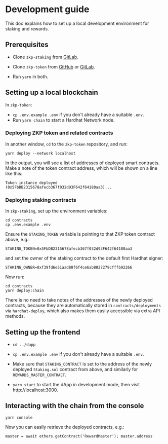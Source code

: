# Development guide

This doc explains how to set up a local development environment for
staking and rewards.

## Prerequisites

- Clone `zkp-staking` from [GitLab](https://gitlab.com/pantherprotocol/zkp-staking).

- Clone `zkp-token` from [GitHub](https://github.com/pantherprotocol/zkp-token)
  or [GitLab](https://gitlab.com/pantherprotocol/zkp-token).

- Run `yarn` in both.

## Setting up a local blockchain

In `zkp-token`:

- `cp .env.example .env` if you don't already have a suitable `.env`.
- Run `yarn chain` to start a Hardhat Network node.

### Deploying ZKP token and related contracts

In another window, `cd` to the `zkp-token` repository, and run:

    yarn deploy --network localhost

In the output, you will see a list of addresses of deployed smart
contracts. Make a note of the token contract address, which will
be shown on a line like this:

    Token instance deployed (0x5FbDB2315678afecb367f032d93F642f64180aa3)...

### Deploying staking contracts

In `zkp-staking`, set up the environment variables:

    cd contracts
    cp .env.example .env

Ensure the `STAKING_TOKEN` variable is pointing to that ZKP token
contract above, e.g.:

    STAKING_TOKEN=0x5FbDB2315678afecb367f032d93F642f64180aa3

and set the owner of the staking contract to the default first Hardhat
signer:

    STAKING_OWNER=0xf39fd6e51aad88f6f4ce6ab8827279cfffb92266

Now run:

    cd contracts
    yarn deploy:chain

There is no need to take notes of the addresses of the newly deployed
contracts, because they are automatically stored in
`contracts/deployments` via `hardhat-deploy`, which also makes them
easily accessible via extra API methods.

## Setting up the frontend

- `cd ../dapp`

- `cp .env.example .env` if you don't already have a suitable `.env`.

- Make sure that `STAKING_CONTRACT` is set to the address of the newly
  deployed `Staking.sol` contract from above, and similarly for
  `REWARDS_MASTER_CONTRACT`.

- `yarn start` to start the dApp in development mode, then visit
  http://localhost:3000.

## Interacting with the chain from the console

    yarn console

Now you can easily retrieve the deployed contracts, e.g.:

    master = await ethers.getContract('RewardMaster'); master.address
